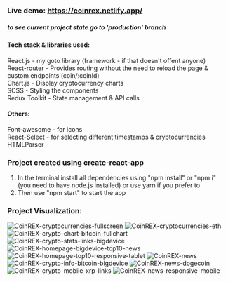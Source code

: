 ### Live demo: https://coinrex.netlify.app/  
##### to see current project state go to 'production' branch

#### Tech stack & libraries used:  
React.js - my goto library (framework - if that doesn't offent anyone)  
React-router - Provides routing without the need to reload the page & custom endpoints (coin/:coinId)  
Chart.js - Display cryptocurrency charts  
SCSS - Styling the components  
Redux Toolkit - State management & API calls  

#### Others:  
Font-awesome - for icons  
React-Select - for selecting different timestamps & cryptocurrencies  
HTMLParser - 

### Project created using create-react-app  
1) In the terminal install all dependencies using "npm install" or "npm i" (you need to have node.js installed) or use yarn if you prefer to  
2) Then use "npm start" to start the app  

### Project Visualization:  
![CoinREX-cryptocurrencies-fullscreen](https://user-images.githubusercontent.com/40839744/157847670-be48ccd2-dc85-4e25-992e-0c36fdc4a890.png)
![CoinREX-cryptocurrencies-eth](https://user-images.githubusercontent.com/40839744/157847669-8ae2d073-5097-4dd6-964d-b9bd8aa3155c.png)
![CoinREX-crypto-chart-bitcoin-fullchart](https://user-images.githubusercontent.com/40839744/157847667-8f245278-2f9e-4605-b8dc-07c046ccc6d2.png)
![CoinREX-crypto-stats-links-bigdevice](https://user-images.githubusercontent.com/40839744/157847676-d23cbcaf-6afb-4e81-83dd-91f2d5d78cfd.png)
![CoinREX-homepage-bigdevice-top10-news](https://user-images.githubusercontent.com/40839744/157847680-025e511d-dec4-49a8-b2a0-47621534b767.png)
![CoinREX-homepage-top10-responsive-tablet](https://user-images.githubusercontent.com/40839744/157847685-e664b7e5-7f51-45e2-b173-882c040ee766.png)
![CoinREX-news](https://user-images.githubusercontent.com/40839744/157847690-fab82d17-bf36-4620-822f-e532b4cee2c8.png)
![CoinREX-crypto-info-bitcoin-bigdevice](https://user-images.githubusercontent.com/40839744/157847671-8c42e299-7867-437a-b1e2-b561b2adc11a.png)
![CoinREX-news-dogecoin](https://user-images.githubusercontent.com/40839744/157847691-9c44631b-a9a8-4c9e-83c0-07eaa49185a9.png)
![CoinREX-crypto-mobile-xrp-links](https://user-images.githubusercontent.com/40839744/157847675-245ae31e-aa20-48c8-bea9-5709ea0060d9.png)
![CoinREX-news-responsive-mobile](https://user-images.githubusercontent.com/40839744/157847692-35678c8a-6d9c-49a3-ab19-32b99a4db8e0.png)


